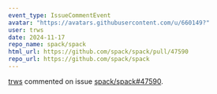 ```yaml
---
event_type: IssueCommentEvent
avatar: "https://avatars.githubusercontent.com/u/660149?"
user: trws
date: 2024-11-17
repo_name: spack/spack
html_url: https://github.com/spack/spack/pull/47590
repo_url: https://github.com/spack/spack
---
```


<a href='https://github.com/trws' target='_blank'>trws</a> commented on issue <a href='https://github.com/spack/spack/pull/47590' target='_blank'>spack/spack#47590</a>.

<small>